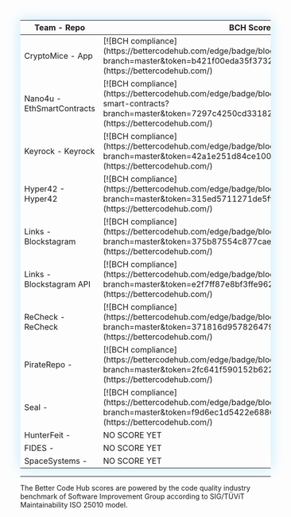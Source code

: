 
<table style="box-shadow:0px 0px 25px #bdeafb;">
<colgroup>
<col width="30%" />
<col width="20%" />
<col width="30%" />
<col width="20%" />
</colgroup>
<thead>
<tr class="header">
<th>Team - Repo</th>
<th>BCH Score</th>
<th>Team - Repo</th>
<th>BCH Score</th>
</tr>
</thead>
<tbody>
<tr> 
 </tr>   

<tr>
<td markdown="span">CryptoMice - App</td>
<td markdown="span">[![BCH compliance](https://bettercodehub.com/edge/badge/blockathon2018/Cryptomice?branch=master&token=b421f00eda35f3732ade6cdf204372a35ab2c2cf)](https://bettercodehub.com/)</td>
<td markdown="span">CryptoMice - Web</td>
<td markdown="span">[![BCH compliance](https://bettercodehub.com/edge/badge/blockathon2018/Cryptomice-web?branch=master&token=c10ee755779d5c4f5971198195ac5fa8cb956168)](https://bettercodehub.com/)</td>
</tr>

<tr>
<td markdown="span">Nano4u - EthSmartContracts</td>
<td markdown="span">[![BCH compliance](https://bettercodehub.com/edge/badge/blockathon2018/nano4u_eth-smart-contracts?branch=master&token=7297c4250cd33182370f985c3f983817be5bbecb)](https://bettercodehub.com/)</td>
<td markdown="span"></td>
<td markdown="span"></td>
</tr>

<tr>
<td markdown="span">Keyrock - Keyrock</td>
<td markdown="span">[![BCH compliance](https://bettercodehub.com/edge/badge/blockathon2018/keyrock?branch=master&token=42a1e251d84ce100ce99e17d7aac96f90bd346bd)](https://bettercodehub.com/)</td>
<td markdown="span"></td>
<td markdown="span"></td>
</tr>

<tr>
<td markdown="span">Hyper42 - Hyper42</td>
<td markdown="span">[![BCH compliance](https://bettercodehub.com/edge/badge/blockathon2018/hyper42?branch=master&token=315ed5711271de5ff522cb59d6a8b6942111f49c)](https://bettercodehub.com/)</td>
<td markdown="span"></td>
<td markdown="span"></td>
</tr>


<tr>
<td markdown="span">Links - Blockstagram</td>
<td markdown="span">[![BCH compliance](https://bettercodehub.com/edge/badge/blockathon2018/Blockstagram?branch=master&token=375b87554c877cae38161b26bb615fb7d22a082b)](https://bettercodehub.com/)</td>
<td markdown="span">Links - Blockstagram app</td>
<td markdown="span">[![BCH compliance](https://bettercodehub.com/edge/badge/blockathon2018/BlockstagramApp?branch=master&token=40072b932723ca3e7da755e190f8f90ec2834d99)](https://bettercodehub.com/)</td>
</tr>

<tr>
<td markdown="span">Links - Blockstagram API</td>
<td markdown="span">[![BCH compliance](https://bettercodehub.com/edge/badge/blockathon2018/BlockstagramAPI?branch=master&token=e2f7ff87e8bf3ffe9623d16f07a94e95bbdf825a)](https://bettercodehub.com/)
</td>
<td markdown="span"></td>
<td markdown="span"></td>
</tr>

<tr>
<td markdown="span">ReCheck - ReCheck</td>
<td markdown="span">[![BCH compliance](https://bettercodehub.com/edge/badge/blockathon2018/ReCheck?branch=master&token=371816d957826479e7c7b6fd02b2485e6bd44c2e)](https://bettercodehub.com/)</td>
<td markdown="span"></td>
<td markdown="span"></td>
</tr>

<tr>
<td markdown="span">PirateRepo - </td>
<td markdown="span">[![BCH compliance](https://bettercodehub.com/edge/badge/blockathon2018/PirateRepo?branch=master&token=2fc641f590152b622097b465789c2fc60e5aa17a)](https://bettercodehub.com/)</td>
<td markdown="span"></td>
<td markdown="span"></td>
</tr>

<tr>
<td markdown="span">Seal -</td>
<td markdown="span">[![BCH compliance](https://bettercodehub.com/edge/badge/blockathon2018/Seal?branch=master&token=f9d6ec1d5422e68860d29bc965f8d9343e82b8ef)](https://bettercodehub.com/)</td>
<td markdown="span"></td>
<td markdown="span"></td>
</tr>

<tr>
<td markdown="span">HunterFeit - </td>
<td markdown="span">NO SCORE YET</td>
<td markdown="span"></td>
<td markdown="span"></td>
</tr>

<tr>
<td markdown="span">FIDES - </td>
<td markdown="span">NO SCORE YET</td>
<td markdown="span"></td>
<td markdown="span"></td>
</tr>

<tr>
<td markdown="span">SpaceSystems - </td>
<td markdown="span">NO SCORE YET</td>
<td markdown="span"></td>
<td markdown="span"></td>
</tr>

</tbody>
</table>




<hr>

The Better Code Hub scores are powered by the code quality industry benchmark of Software Improvement Group according to SIG/TÜViT Maintainability ISO 25010 model.

